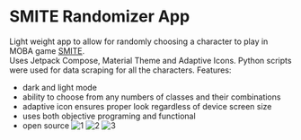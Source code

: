 # SMITE Randomizer App
Light weight app to allow for randomly choosing a character to play in MOBA game [SMITE](https://www.smitegame.com/).  
Uses Jetpack Compose, Material Theme and Adaptive Icons.
Python scripts were used for data scraping for all the characters.
Features:
- dark and light mode
- ability to choose from any numbers of classes and their combinations
- adaptive icon ensures proper look regardless of device screen size
- uses both objective programing and functional
- open source
![1](https://github.com/coolka1234/SMITE-Randomizer-App/assets/88340455/56c673c6-14b3-4ee4-9a06-77cebd0a39c7)
![2](https://github.com/coolka1234/SMITE-Randomizer-App/assets/88340455/896995b3-78c0-4d43-88d9-35d56c15d48c)
![3](https://github.com/coolka1234/SMITE-Randomizer-App/assets/88340455/4c5c9ce6-a8aa-40fa-bca9-854848d69536)
